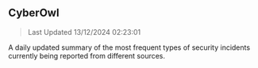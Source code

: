 ## CyberOwl 
> Last Updated 13/12/2024 02:23:01 


A daily updated summary of the most frequent types of security incidents currently being reported from different sources.

